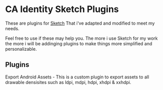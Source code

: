 CA Identity Sketch Plugins
=======================

These are plugins for [Sketch](http://bohemiancoding.com/sketch/) That i've adapted and modified to meet my needs. 

Feel free to use if these may help you. The more i use Sketch for my work the more i will be addinging plugins to make things more simplified and personalizable.

## Plugins

Export Android Assets - This is a custom plugin to export assets to all drawable densisites such as ldpi, mdpi, hdpi, xhdpi & xxhdpi.
